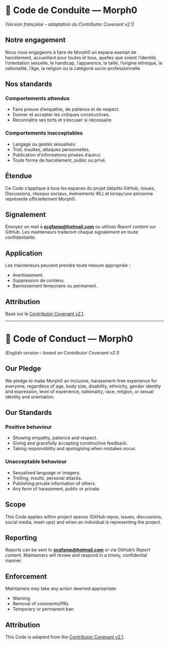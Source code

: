 # 📜 Code de Conduite — Morph0  
*(Version française – adaptation du Contributor Covenant v2.1)*

## Notre engagement
Nous nous engageons à faire de Morph0 un espace exempt de harcèlement,
accueillant pour toutes et tous, quelles que soient l’identité, l’orientation
sexuelle, le handicap, l’apparence, la taille, l’origine ethnique, la nationalité,
l’âge, la religion ou la catégorie socio-professionnelle.

## Nos standards
### Comportements attendus
- Faire preuve d’empathie, de patience et de respect.  
- Donner et accepter les critiques constructives.  
- Reconnaître ses torts et s’excuser si nécessaire.

### Comportements inacceptables
- Langage ou gestes sexualisés.  
- Troll, insultes, attaques personnelles.  
- Publication d’informations privées d’autrui.  
- Toute forme de harcèlement, public ou privé.

## Étendue
Ce Code s’applique à tous les espaces du projet (dépôts GitHub, Issues,
Discussions, réseaux sociaux, événements IRL) et lorsqu’une personne représente
officiellement Morph0.

## Signalement
Envoyez un mail à **scgfamp@hotmail.com** ou utilisez *Report content* sur GitHub.
Les mainteneurs traiteront chaque signalement en toute confidentialité.

## Application
Les mainteneurs peuvent prendre toute mesure appropriée :
- Avertissement.  
- Suppression de contenu.  
- Bannissement temporaire ou permanent.

## Attribution
Basé sur le [Contributor Covenant v2.1](https://www.contributor-covenant.org).

---

# 📜 Code of Conduct — Morph0  
*(English version – based on Contributor Covenant v2.1)*

## Our Pledge
We pledge to make Morph0 an inclusive, harassment-free experience for everyone,
regardless of age, body size, disability, ethnicity, gender identity and
expression, level of experience, nationality, race, religion, or sexual
identity and orientation.

## Our Standards
### Positive behaviour
- Showing empathy, patience and respect.  
- Giving and gracefully accepting constructive feedback.  
- Taking responsibility and apologising when mistakes occur.

### Unacceptable behaviour
- Sexualised language or imagery.  
- Trolling, insults, personal attacks.  
- Publishing private information of others.  
- Any form of harassment, public or private.

## Scope
This Code applies within project spaces (GitHub repos, issues, discussions,
social media, meet-ups) and when an individual is representing the project.

## Reporting
Reports can be sent to **scgfamp@hotmail.com** or via GitHub’s *Report content*.
Maintainers will review and respond in a timely, confidential manner.

## Enforcement
Maintainers may take any action deemed appropriate:
- Warning  
- Removal of comments/PRs  
- Temporary or permanent ban

## Attribution
This Code is adapted from the [Contributor Covenant v2.1](https://www.contributor-covenant.org).
